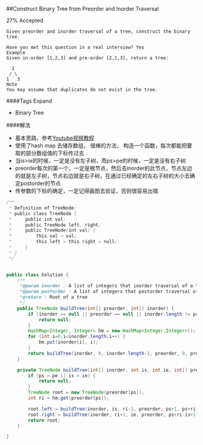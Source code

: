 ##Construct Binary Tree from Preorder and Inorder Traversal

27% Accepted


	Given preorder and inorder traversal of a tree, construct the binary tree.

	Have you met this question in a real interview? Yes
	Example
	Given in-order [1,2,3] and pre-order [2,1,3], return a tree:

	  2
	 / \
	1   3
	Note
	You may assume that duplicates do not exist in the tree.

####Tags Expand
- Binary Tree

####解法
- 基本思路，参考[Youtube视频教程](https://www.youtube.com/watch?v=2OYj9-NjBno)
- 使用了hash map 去储存数组， 很棒的方法， 构造一个函数，每次都能把要取的部分数组值的下标传过去
- 当is>ie的时候，一定是没有左子树，而ps>pe的时候，一定是没有右子树
- preorder每次的第一个，一定是根节点，然后去inorder的此节点，节点左边的就是左子树，节点右边就是右子树，在通过已经确定的左右子树的大小去确定postorder的节点
- 传参数的下标的确定，一定记得画图去验证，否则很容易出错

```java
/**
 * Definition of TreeNode:
 * public class TreeNode {
 *     public int val;
 *     public TreeNode left, right;
 *     public TreeNode(int val) {
 *         this.val = val;
 *         this.left = this.right = null;
 *     }
 * }
 */


public class Solution {
    /**
     *@param inorder : A list of integers that inorder traversal of a tree
     *@param postorder : A list of integers that postorder traversal of a tree
     *@return : Root of a tree
     */
    public TreeNode buildTree(int[] preorder, int[] inorder) {
        if (inorder == null || preorder == null || inorder.length != preorder.length) {
            return null;
        }
        HashMap<Integer, Integer> hm = new HashMap<Integer,Integer>();
        for (int i=0;i<inorder.length;i++) {
            hm.put(inorder[i], i);
        }
        return buildTree(inorder, 0, inorder.length-1, preorder, 0, preorder.length-1,hm);
    }

    private TreeNode buildTree(int[] inorder, int is, int ie, int[] preorder, int ps, int pe, HashMap<Integer,Integer> hm){
        if (ps > pe || is > ie) {
            return null;
        }
        TreeNode root = new TreeNode(preorder[ps]);
        int ri = hm.get(preorder[ps]);

        root.left = buildTree(inorder, is, ri-1, preorder, ps+1, ps+ri-is, hm);
        root.right = buildTree(inorder, ri+1, ie, preorder, ps+ri-is+1, pe, hm);
        return root;
    }

}

```
